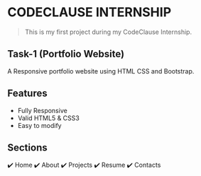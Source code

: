 # CODECLAUSE INTERNSHIP  
> This is my first project during my CodeClause Internship.


## Task-1 (Portfolio Website) 

A Responsive portfolio website using HTML CSS and Bootstrap.


## Features 
 * Fully Responsive
 * Valid HTML5 & CSS3
 * Easy to modify

## Sections 
✔️ Home
✔️ About
✔️ Projects 
✔️ Resume 
✔️ Contacts
